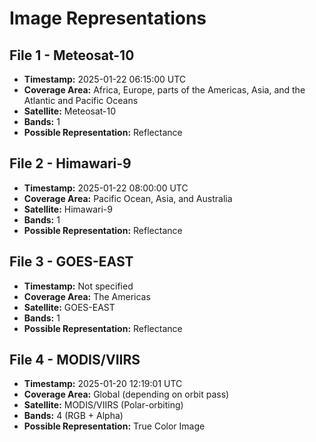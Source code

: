 # Image Representations

## File 1 - Meteosat-10

- **Timestamp:** 2025-01-22 06:15:00 UTC  
- **Coverage Area:** Africa, Europe, parts of the Americas, Asia, and the Atlantic and Pacific Oceans  
- **Satellite:** Meteosat-10  
- **Bands:** 1  
- **Possible Representation:** Reflectance  

## File 2 - Himawari-9

- **Timestamp:** 2025-01-22 08:00:00 UTC  
- **Coverage Area:** Pacific Ocean, Asia, and Australia  
- **Satellite:** Himawari-9  
- **Bands:** 1  
- **Possible Representation:** Reflectance  

## File 3 - GOES-EAST

- **Timestamp:** Not specified  
- **Coverage Area:** The Americas  
- **Satellite:** GOES-EAST  
- **Bands:** 1  
- **Possible Representation:** Reflectance  

## File 4 - MODIS/VIIRS

- **Timestamp:** 2025-01-20 12:19:01 UTC
- **Coverage Area:** Global (depending on orbit pass)
- **Satellite:** MODIS/VIIRS (Polar-orbiting)
- **Bands:** 4 (RGB + Alpha)
- **Possible Representation:** True Color Image